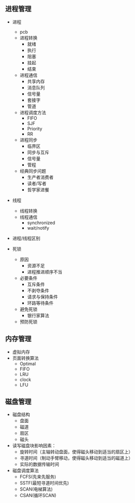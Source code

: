 ## 进程管理
- 进程 
    - pcb
    - 进程转换
        - 就绪  
        - 执行
        - 阻塞 
        - 挂起
        - 结束
    - 进程通信
        - 共享内存  
        - 消息队列  
        - 信号量  
        - 套接字 
        - 管道  
    - 进程调度方法  
        - FIFO
        - SJF
        - Priority
        - RR
    - 进程同步
        - 临界区
        - 同步与互斥
        - 信号量
        - 管程
    - 经典同步问题
        - 生产者消费者
        - 读者/写者
        - 哲学家进餐

- 线程
    - 线程转换
    - 线程通信  
        - synchronized  
        - wait/notify
- 进程/线程区别


- 死锁 
    - 原因  
        - 资源不足
        - 进程推进顺序不当  
    - 必要条件  
        - 互斥条件  
        - 不剥夺条件  
        - 请求与保持条件  
        - 环路等待条件  
    - 避免死锁
        - 银行家算法  
    - 预防死锁  

## 内存管理
- 虚拟内存
- 页面转换算法
    - Optimal   
    - FIFO
    - LRU
    - clock
    - LFU    


## 磁盘管理
- 磁盘结构
    - 盘面
    - 磁道 
    - 扇区
    - 磁头
- 读写磁盘块影响因素：
    - 旋转时间（主轴转动盘面，使得磁头移动到适当的扇区上）
    - 寻道时间（制动手臂移动，使得磁头移动到适当的磁道上）
    - 实际的数据传输时间
- 磁盘调度算法
    - FCFS(先来先服务)
    - SSTF(最短寻道时间优先)
    - SCAN(电梯算法)
    - CSAN(循环SCAN)